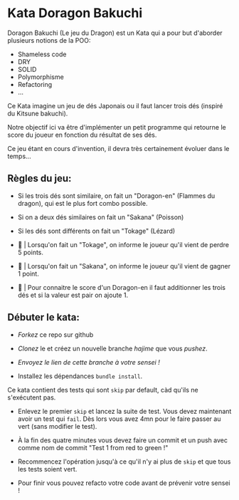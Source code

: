 # Kata Doragon Bakuchi

Doragon Bakuchi (Le jeu du Dragon) est un Kata qui a pour but d'aborder plusieurs notions de la POO:

- Shameless code
- DRY
- SOLID
- Polymorphisme
- Refactoring
- ...

Ce Kata imagine un jeu de dés Japonais ou il faut lancer trois dés (inspiré du Kitsune bakuchi).

Notre objectif ici va être d'implémenter un petit programme qui retourne le score du joueur en fonction du résultat de ses dés.

Ce jeu étant en cours d'invention, il devra très certainement évoluer dans le temps...

## Règles du jeu:

- Si les trois dés sont similaire, on fait un "Doragon-en" (Flammes du dragon), qui est le plus fort combo possible.
- Si on a deux dés similaires on fait un "Sakana" (Poisson)
- Si les dés sont différents on fait un "Tokage" (Lézard)

- 🐊 | Lorsqu'on fait un "Tokage", on informe le joueur qu'il vient de perdre 5 points.

- 🐠 | Lorsqu'on fait un "Sakana", on informe le joueur qu'il vient de gagner 1 point.

- 🐉 | Pour connaitre le score d'un Doragon-en il faut additionner les trois dés et si la valeur est pair on ajoute 1.

## Débuter le kata:

- *Forkez* ce repo sur github

- *Clonez* le et créez un nouvelle branche *hajime* que vous *pushez*.

- *Envoyez le lien de cette branche à votre sensei !*

- Installez les dépendances `bundle install`.

Ce kata contient des tests qui sont `skip` par default, càd qu'ils ne s'exécutent pas.

- Enlevez le premier `skip` et lancez la suite de test. Vous devez maintenant avoir un test qui `fail`. Dès lors vous avez 4mn pour le faire passer au vert (sans modifier le test).

- À la fin des quatre minutes vous devez faire un commit et un push avec comme nom de commit "Test 1 from red to green !"

- Recommencez l'opération jusqu'à ce qu'il n'y ai plus de `skip` et que tous les tests soient vert.

- Pour finir vous pouvez refacto votre code avant de prévenir votre sensei !


